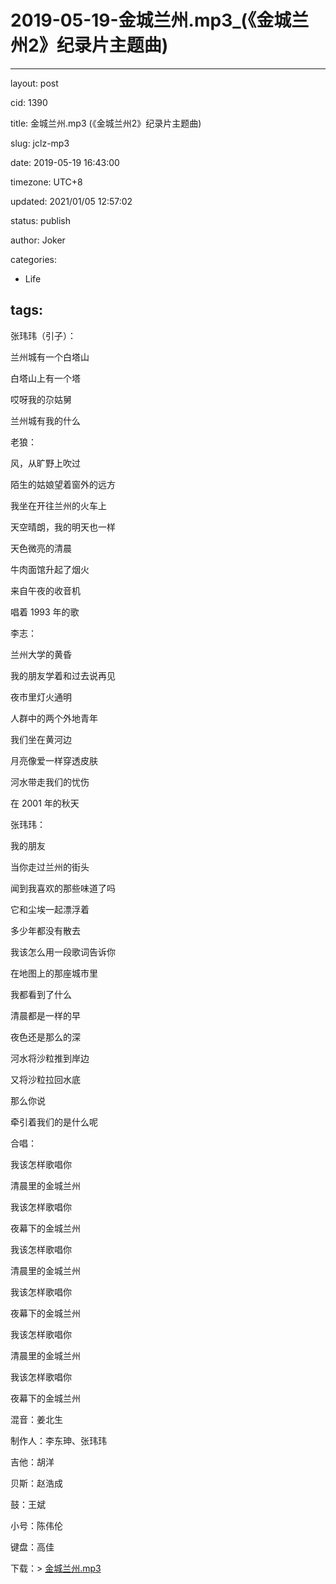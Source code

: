 # 2019-05-19-金城兰州.mp3_(《金城兰州2》纪录片主题曲)
---
layout: post

cid: 1390

title: 金城兰州.mp3 (《金城兰州2》纪录片主题曲)

slug: jclz-mp3

date: 2019-05-19 16:43:00

timezone: UTC+8

updated: 2021/01/05 12:57:02

status: publish

author: Joker

categories:
  - Life

tags:
---

张玮玮（引子）：

兰州城有一个白塔山

白塔山上有一个塔

哎呀我的尕姑舅

兰州城有我的什么

老狼：

风，从旷野上吹过

陌生的姑娘望着窗外的远方

我坐在开往兰州的火车上

天空晴朗，我的明天也一样

天色微亮的清晨

牛肉面馆升起了烟火

来自午夜的收音机

唱着 1993 年的歌

李志：

兰州大学的黄昏

我的朋友学着和过去说再见

夜市里灯火通明

人群中的两个外地青年

我们坐在黄河边

月亮像爱一样穿透皮肤

河水带走我们的忧伤

在 2001 年的秋天

张玮玮：

我的朋友

当你走过兰州的街头

闻到我喜欢的那些味道了吗

它和尘埃一起漂浮着

多少年都没有散去

我该怎么用一段歌词告诉你

在地图上的那座城市里

我都看到了什么

清晨都是一样的早

夜色还是那么的深

河水将沙粒推到岸边

又将沙粒拉回水底

那么你说

牵引着我们的是什么呢

合唱：

我该怎样歌唱你

清晨里的金城兰州

我该怎样歌唱你

夜幕下的金城兰州

我该怎样歌唱你

清晨里的金城兰州

我该怎样歌唱你

夜幕下的金城兰州

我该怎样歌唱你

清晨里的金城兰州

我该怎样歌唱你

夜幕下的金城兰州



混音：姜北生

制作人：李东珅、张玮玮

吉他：胡洋

贝斯：赵浩成

鼓：王斌

小号：陈伟伦

键盘：高佳

下载：> [金城兰州.mp3](https://cloud.joker.cc/#s/6hyJoXgQ)
